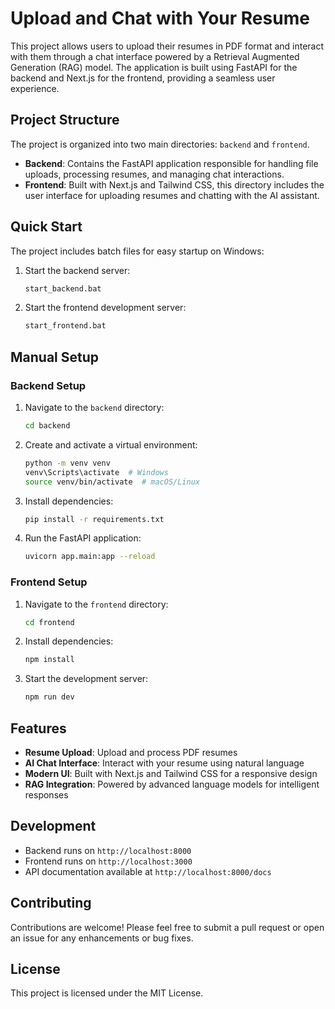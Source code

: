 # Upload and Chat with Your Resume

This project allows users to upload their resumes in PDF format and interact with them through a chat interface powered by a Retrieval Augmented Generation (RAG) model. The application is built using FastAPI for the backend and Next.js for the frontend, providing a seamless user experience.

## Project Structure

The project is organized into two main directories: `backend` and `frontend`.

- **Backend**: Contains the FastAPI application responsible for handling file uploads, processing resumes, and managing chat interactions.
- **Frontend**: Built with Next.js and Tailwind CSS, this directory includes the user interface for uploading resumes and chatting with the AI assistant.

## Quick Start

The project includes batch files for easy startup on Windows:

1. Start the backend server:
   ```bash
   start_backend.bat
   ```

2. Start the frontend development server:
   ```bash
   start_frontend.bat
   ```

## Manual Setup

### Backend Setup

1. Navigate to the `backend` directory:
   ```bash
   cd backend
   ```

2. Create and activate a virtual environment:
   ```bash
   python -m venv venv
   venv\Scripts\activate  # Windows
   source venv/bin/activate  # macOS/Linux
   ```

3. Install dependencies:
   ```bash
   pip install -r requirements.txt
   ```

4. Run the FastAPI application:
   ```bash
   uvicorn app.main:app --reload
   ```

### Frontend Setup

1. Navigate to the `frontend` directory:
   ```bash
   cd frontend
   ```

2. Install dependencies:
   ```bash
   npm install
   ```

3. Start the development server:
   ```bash
   npm run dev
   ```

## Features

- **Resume Upload**: Upload and process PDF resumes
- **AI Chat Interface**: Interact with your resume using natural language
- **Modern UI**: Built with Next.js and Tailwind CSS for a responsive design
- **RAG Integration**: Powered by advanced language models for intelligent responses

## Development

- Backend runs on `http://localhost:8000`
- Frontend runs on `http://localhost:3000`
- API documentation available at `http://localhost:8000/docs`

## Contributing

Contributions are welcome! Please feel free to submit a pull request or open an issue for any enhancements or bug fixes.

## License

This project is licensed under the MIT License.